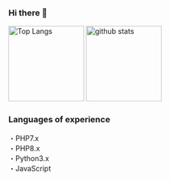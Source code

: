 ### Hi there 👋
<p align="left"> 
  <img alt="Top Langs" height="150px" src="https://github-readme-stats.vercel.app/api/top-langs/?username=yuki00yossi&langs_count=8&theme=synthwave&show_icons=true&layout=compact" />
  <img alt="github stats" height="150px" src="https://github-readme-stats.vercel.app/api?username=yuki00yossi&theme=synthwave&count_private=true&show_icons=true" />
</p>

### Languages of experience
・PHP7.x  
・PHP8.x  
・Python3.x  
・JavaScript
